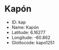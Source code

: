 # Kapón

* ID: kap 
* Name: Kapón 
* Latitude: 6.16277 
* Longitude: -60.862 
* Glottocode: kapo1251